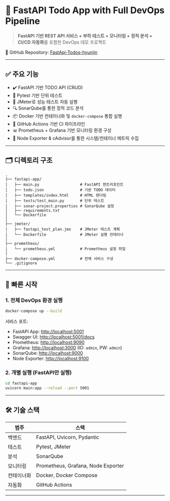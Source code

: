 
# 📝 FastAPI Todo App with Full DevOps Pipeline

> **FastAPI 기반 REST API 서비스 + 부하 테스트 + 모니터링 + 정적 분석 + CI/CD 자동화**를 포함한 DevOps 데모 프로젝트

🔗 GitHub Repository: [FastApi-Todos-hyunjin](https://github.com/naaadang/FastApi-Todos-hyunjin)

---

## ✅ 주요 기능

- ✔️ FastAPI 기반 TODO API (CRUD)
- 🧪 Pytest 기반 단위 테스트
- 🔁 JMeter로 성능 테스트 자동 실행
- 🔍 SonarQube를 통한 정적 코드 분석
- 📦 Docker 기반 컨테이너화 및 `docker-compose` 통합 실행
- 🔄 GitHub Actions 기반 CI 파이프라인
- 📊 Prometheus + Grafana 기반 모니터링 환경 구성
- 📡 Node Exporter & cAdvisor를 통한 시스템/컨테이너 메트릭 수집

---

## 🗂 디렉토리 구조

```plaintext
.
├── fastapi-app/
│   ├── main.py                  # FastAPI 엔트리포인트
│   ├── todo.json                # 기본 TODO 데이터
│   ├── templates/index.html     # HTML 렌더링
│   ├── tests/test_main.py       # 단위 테스트
│   ├── sonar-project.properties # SonarQube 설정
│   ├── requirements.txt
│   └── Dockerfile
│
├── jmeter/
│   ├── fastapi_test_plan.jmx    # JMeter 테스트 계획
│   └── Dockerfile               # JMeter 실행 컨테이너
│
├── prometheus/
│   └── prometheus.yml           # Prometheus 설정 파일
│
├── docker-compose.yml           # 전체 서비스 구성
└── .gitignore
````

---

## 🚀 빠른 시작

### 1. 전체 DevOps 환경 실행

```bash
docker-compose up --build
```

서비스 포트:

* FastAPI App: [http://localhost:5001](http://localhost:5001)
* Swagger UI: [http://localhost:5001/docs](http://localhost:5001/docs)
* Prometheus: [http://localhost:9090](http://localhost:9090)
* Grafana: [http://localhost:3000](http://localhost:3000) (ID: `admin`, PW: `admin`)
* SonarQube: [http://localhost:9000](http://localhost:9000)
* Node Exporter: [http://localhost:9100](http://localhost:9100)

### 2. 개별 실행 (FastAPI만 실행)

```bash
cd fastapi-app
uvicorn main:app --reload --port 5001
```




---

## 🛠 기술 스택

| 범주    | 스택                                 |
| ----- | ---------------------------------- |
| 백엔드   | FastAPI, Uvicorn, Pydantic         |
| 테스트   | Pytest, JMeter                     |
| 분석    | SonarQube                          |
| 모니터링  | Prometheus, Grafana, Node Exporter |
| 컨테이너화 | Docker, Docker Compose             |
| 자동화   | GitHub Actions                     |

---
